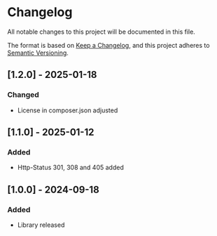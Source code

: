 # Changelog
All notable changes to this project will be documented in this file.

The format is based on [Keep a Changelog](https://keepachangelog.com/en/1.0.0/),
and this project adheres to [Semantic Versioning](https://semver.org/spec/v2.0.0.html).

## [1.2.0] - 2025-01-18
### Changed
- License in composer.json adjusted

## [1.1.0] - 2025-01-12
### Added 
- Http-Status 301, 308 and 405 added 

## [1.0.0] - 2024-09-18
### Added
- Library released
